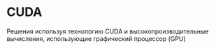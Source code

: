 # CUDA
Решения используя технологию CUDA и высокопроизводительные вычисления, использующие графический процессор (GPU)
